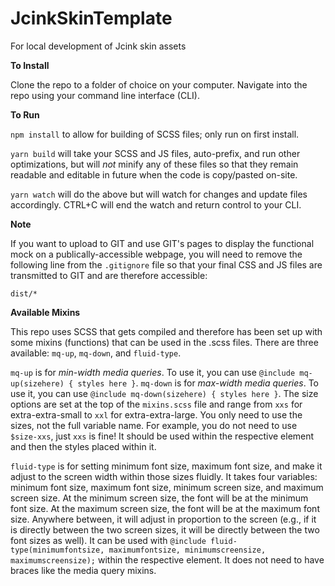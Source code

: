 # JcinkSkinTemplate
For local development of Jcink skin assets

**To Install**

Clone the repo to a folder of choice on your computer. Navigate into the repo using your command line interface (CLI).

**To Run**

`npm install` to allow for building of SCSS files; only run on first install.

`yarn build` will take your SCSS and JS files, auto-prefix, and run other optimizations, but will _not_ minify any of these files so that they remain readable and editable in future when the code is copy/pasted on-site.

`yarn watch` will do the above but will watch for changes and update files accordingly. CTRL+C will end the watch and return control to your CLI.

**Note**

If you want to upload to GIT and use GIT's pages to display the functional mock on a publically-accessible webpage, you will need to remove the following line from the `.gitignore` file so that your final CSS and JS files are transmitted to GIT and are therefore accessible:

`dist/*`

**Available Mixins**

This repo uses SCSS that gets compiled and therefore has been set up with some mixins (functions) that can be used in the .scss files. There are three available: `mq-up`, `mq-down`, and `fluid-type`.

`mq-up` is for *min-width media queries*. To use it, you can use `@include mq-up(sizehere) { styles here }`. `mq-down` is for *max-width media queries*. To use it, you can use `@include mq-down(sizehere) { styles here }`. The size options are set at the top of the `mixins.scss` file and range from `xxs` for extra-extra-small to `xxl` for extra-extra-large. You only need to use the sizes, not the full variable name. For example, you do not need to use `$size-xxs`, just `xxs` is fine! It should be used within the respective element and then the styles placed within it.

`fluid-type` is for setting minimum font size, maximum font size, and make it adjust to the screen width within those sizes fluidly. It takes four variables: minimum font size, maximum font size, minimum screen size, and maximum screen size. At the minimum screen size, the font will be at the minimum font size. At the maximum screen size, the font will be at the maximum font size. Anywhere between, it will adjust in proportion to the screen (e.g., if it is directly between the two screen sizes, it will be directly between the two font sizes as well). It can be used with `@include fluid-type(minimumfontsize, maximumfontsize, minimumscreensize, maximumscreensize);` within the respective element. It does not need to have braces like the media query mixins.